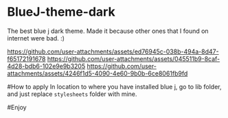 # BlueJ-theme-dark
The best blue j dark theme. Made it because other ones that I found on internet were bad. :)

https://github.com/user-attachments/assets/ed76945c-038b-494a-8d47-f65172191678
https://github.com/user-attachments/assets/045511b9-8caf-4d28-bdb6-102e9e9b3205
https://github.com/user-attachments/assets/4246f1d5-4090-4e60-9b0b-6ce8061fb9fd

#How to apply
In location to where you have installed blue j, go to lib folder, and just replace `stylesheets` folder with mine.

#Enjoy
